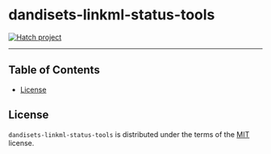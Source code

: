 # dandisets-linkml-status-tools

[![Hatch project](https://img.shields.io/badge/%F0%9F%A5%9A-Hatch-4051b5.svg)](https://github.com/pypa/hatch)

-----

## Table of Contents

- [License](#license)

## License


[//]: # (todo: make sure this is the correct license. Update LICENSE.TXT accordingly as well)

`dandisets-linkml-status-tools` is distributed under the terms of the [MIT](https://spdx.org/licenses/MIT.html) license.
